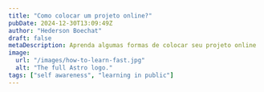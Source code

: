 ```yaml
---
title: "Como colocar um projeto online?"
pubDate: 2024-12-30T13:09:49Z
author: "Hederson Boechat"
draft: false
metaDescription: Aprenda algumas formas de colocar seu projeto online
image:
  url: "/images/how-to-learn-fast.jpg"
  alt: "The full Astro logo."
tags: ["self awareness", "learning in public"]
---
```

